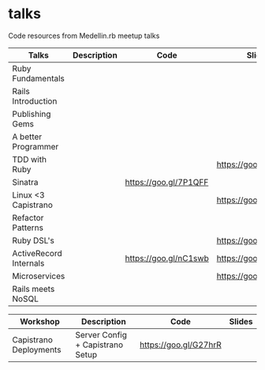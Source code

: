 # talks
Code resources from Medellin.rb meetup talks


| Talks                    | Description                      | Code                  | Slides                |
|--------------------------|----------------------------------|-----------------------|-----------------------|
| Ruby Fundamentals        |                                  |                       |                       |
| Rails Introduction       |                                  |                       |                       |
| Publishing Gems          |                                  |                       |                       |
| A better Programmer      |                                  |                       |                       |
| TDD with Ruby            |                                  |                       | https://goo.gl/TyEuc5 |
| Sinatra                  |                                  | https://goo.gl/7P1QFF |                       |
| Linux <3 Capistrano      |                                  |                       | https://goo.gl/vXPA4b |
| Refactor Patterns        |                                  |                       |                       |
| Ruby DSL's               |                                  |                       | https://goo.gl/xGxLRZ |
| ActiveRecord Internals   |                                  | https://goo.gl/nC1swb | https://goo.gl/bVQ251 |
| Microservices            |                                  |                       | https://goo.gl/8dqgBc |
| Rails meets NoSQL        |                                  |                       |                       |

| Workshop                 | Description                      | Code                  | Slides                |
|--------------------------|----------------------------------|-----------------------|-----------------------|
| Capistrano Deployments   | Server Config + Capistrano Setup | https://goo.gl/G27hrR |                       |
